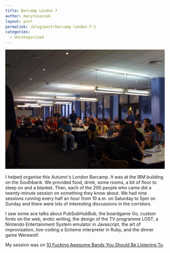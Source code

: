 ```yaml
---
title: Barcamp London 7
author: maryrosecook
layout: post
permalink: /blog/post/barcamp-london-7-2
categories:
  - Uncategorized
---
```

<img src="/images/IMG_1610.JPG" width="600" />

I helped organise this Autumn's London Barcamp. It was at the IBM building on the Southbank. We provided food, drink, some rooms, a bit of floor to sleep on and a blanket. Then, each of the 200 people who came did a twenty-minute session on something they know about. We had nine sessions running every half an hour from 10 a.m. on Saturday to 5pm on Sunday and there were lots of interesting discussions in the corridors.

I saw some ace talks about PubSubHubBub, the boardgame Go, custom fonts on the web, erotic writing, the design of the TV programme LOST, a Nintendo Entertainment System emulator in Javascript, the art of improvisation, live-coding a Scheme interpreter in Ruby, and the dinner game Werewolf.

My session was on [10 Fucking Awesome Bands You Should Be Listening To][1].

 [1]: http://awesomebands.playmary.com/
